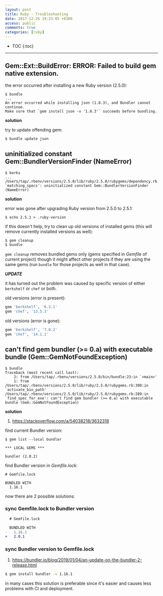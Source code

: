 ```yaml
---
layout: post
title: Ruby - Troubleshooting
date: 2017-12-26 19:23:05 +0300
access: public
comments: true
categories: [ruby]
---
```


<!-- @format -->

<!-- more -->

<!-- prettier-ignore -->
* TOC
{:toc}
<hr>

## Gem::Ext::BuildError: ERROR: Failed to build gem native extension.

the error occurred after installing a new Ruby version (2.5.0):

```
$ bundle
...
An error occurred while installing json (1.8.3), and Bundler cannot continue.
Make sure that `gem install json -v '1.8.3'` succeeds before bundling.
```

**solution**

try to update offending gem:

```sh
$ bundle update json
```

## uninitialized constant Gem::BundlerVersionFinder (NameError)

```
$ berks
...
/Users/tap/.rbenv/versions/2.5.0/lib/ruby/2.5.0/rubygems/dependency.rb:283:in `matching_specs': uninitialized constant Gem::BundlerVersionFinder (NameError)
```

**solution**

error was gone after upgrading Ruby version from 2.5.0 to 2.5.1:

```
$ echo 2.5.1 > .ruby-version
```

if this doesn't help, try to clean up old versions of installed gems (this will
remove currently installed versions as well):

```sh
$ gem cleanup
$ bundle
```

`gem cleanup` removes bundled gems only (gems specified in _Gemfile_ of current
project) though it might affect other projects if they are using the same gems
(run `bundle` for those projects as well in that case).

**_UPDATE_**

it has turned out the problem was caused by specific version of either
`berkshelf` or `chef` or both.

old versions (error is present):

```ruby
gem 'berkshelf', '6.3.1'
gem 'chef', '13.5.3'
```

old versions (error is gone):

```ruby
gem 'berkshelf', '7.0.2'
gem 'chef', '14.1.1'
```

## can't find gem bundler (>= 0.a) with executable bundle (Gem::GemNotFoundException)

```
$ bundle
Traceback (most recent call last):
	2: from /Users/tap/.rbenv/versions/2.5.0/bin/bundle:23:in `<main>'
	1: from /Users/tap/.rbenv/versions/2.5.0/lib/ruby/2.5.0/rubygems.rb:308:in `activate_bin_path'
/Users/tap/.rbenv/versions/2.5.0/lib/ruby/2.5.0/rubygems.rb:289:in `find_spec_for_exe': can't find gem bundler (>= 0.a) with executable bundle (Gem::GemNotFoundException)
```

**solution**

1. <https://stackoverflow.com/a/54038218/3632318>

find current Bundler version:

```
$ gem list --local bundler

*** LOCAL GEMS ***

bundler (2.0.2)
```

find Bundler version in _Gemfile.lock_:

```
# Gemfile.lock

BUNDLED WITH
  1.16.1
```

now there are 2 possible solutions:

### sync Gemfile.lock to Bundler version

```diff
  # Gemfile.lock

  BUNDLED WITH
-   1.16.1
+   2.0.1
```

### sync Bundler version to Gemfile.lock

1. <https://bundler.io/blog/2019/01/04/an-update-on-the-bundler-2-release.html>

```sh
$ gem install bundler -v 1.16.1
```

in many cases this solution is preferable since it's easier and causes less
problems with CI and deployment.
